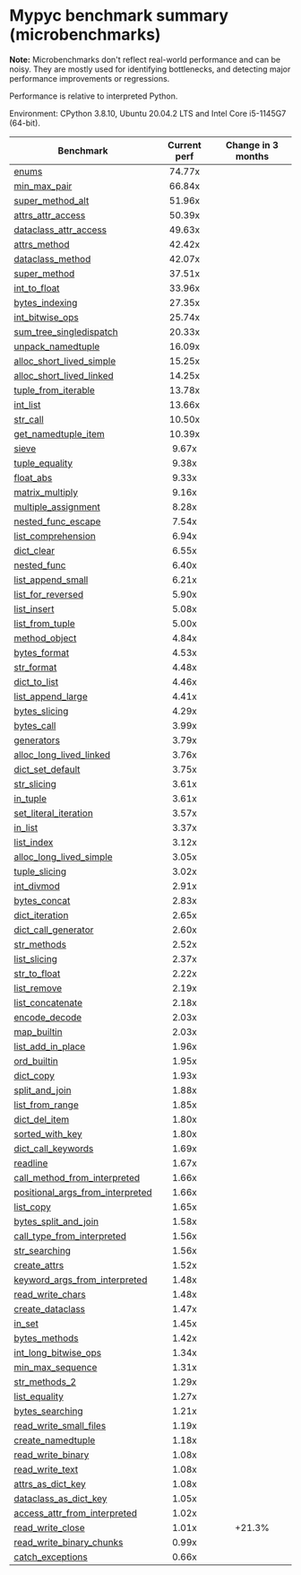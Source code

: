 # Mypyc benchmark summary (microbenchmarks)

**Note:** Microbenchmarks don't reflect real-world performance and can be noisy.
           They are mostly used for identifying bottlenecks, and detecting major performance
           improvements or regressions.

Performance is relative to interpreted Python.

Environment: CPython 3.8.10, Ubuntu 20.04.2 LTS and Intel Core i5-1145G7 (64-bit).

| Benchmark | Current perf | Change in 3 months |
| --- | :---: | :---: |
| [enums](benchmarks/enums.md) | 74.77x |  |
| [min_max_pair](benchmarks/min_max_pair.md) | 66.84x |  |
| [super_method_alt](benchmarks/super_method_alt.md) | 51.96x |  |
| [attrs_attr_access](benchmarks/attrs_attr_access.md) | 50.39x |  |
| [dataclass_attr_access](benchmarks/dataclass_attr_access.md) | 49.63x |  |
| [attrs_method](benchmarks/attrs_method.md) | 42.42x |  |
| [dataclass_method](benchmarks/dataclass_method.md) | 42.07x |  |
| [super_method](benchmarks/super_method.md) | 37.51x |  |
| [int_to_float](benchmarks/int_to_float.md) | 33.96x |  |
| [bytes_indexing](benchmarks/bytes_indexing.md) | 27.35x |  |
| [int_bitwise_ops](benchmarks/int_bitwise_ops.md) | 25.74x |  |
| [sum_tree_singledispatch](benchmarks/sum_tree_singledispatch.md) | 20.33x |  |
| [unpack_namedtuple](benchmarks/unpack_namedtuple.md) | 16.09x |  |
| [alloc_short_lived_simple](benchmarks/alloc_short_lived_simple.md) | 15.25x |  |
| [alloc_short_lived_linked](benchmarks/alloc_short_lived_linked.md) | 14.25x |  |
| [tuple_from_iterable](benchmarks/tuple_from_iterable.md) | 13.78x |  |
| [int_list](benchmarks/int_list.md) | 13.66x |  |
| [str_call](benchmarks/str_call.md) | 10.50x |  |
| [get_namedtuple_item](benchmarks/get_namedtuple_item.md) | 10.39x |  |
| [sieve](benchmarks/sieve.md) | 9.67x |  |
| [tuple_equality](benchmarks/tuple_equality.md) | 9.38x |  |
| [float_abs](benchmarks/float_abs.md) | 9.33x |  |
| [matrix_multiply](benchmarks/matrix_multiply.md) | 9.16x |  |
| [multiple_assignment](benchmarks/multiple_assignment.md) | 8.28x |  |
| [nested_func_escape](benchmarks/nested_func_escape.md) | 7.54x |  |
| [list_comprehension](benchmarks/list_comprehension.md) | 6.94x |  |
| [dict_clear](benchmarks/dict_clear.md) | 6.55x |  |
| [nested_func](benchmarks/nested_func.md) | 6.40x |  |
| [list_append_small](benchmarks/list_append_small.md) | 6.21x |  |
| [list_for_reversed](benchmarks/list_for_reversed.md) | 5.90x |  |
| [list_insert](benchmarks/list_insert.md) | 5.08x |  |
| [list_from_tuple](benchmarks/list_from_tuple.md) | 5.00x |  |
| [method_object](benchmarks/method_object.md) | 4.84x |  |
| [bytes_format](benchmarks/bytes_format.md) | 4.53x |  |
| [str_format](benchmarks/str_format.md) | 4.48x |  |
| [dict_to_list](benchmarks/dict_to_list.md) | 4.46x |  |
| [list_append_large](benchmarks/list_append_large.md) | 4.41x |  |
| [bytes_slicing](benchmarks/bytes_slicing.md) | 4.29x |  |
| [bytes_call](benchmarks/bytes_call.md) | 3.99x |  |
| [generators](benchmarks/generators.md) | 3.79x |  |
| [alloc_long_lived_linked](benchmarks/alloc_long_lived_linked.md) | 3.76x |  |
| [dict_set_default](benchmarks/dict_set_default.md) | 3.75x |  |
| [str_slicing](benchmarks/str_slicing.md) | 3.61x |  |
| [in_tuple](benchmarks/in_tuple.md) | 3.61x |  |
| [set_literal_iteration](benchmarks/set_literal_iteration.md) | 3.57x |  |
| [in_list](benchmarks/in_list.md) | 3.37x |  |
| [list_index](benchmarks/list_index.md) | 3.12x |  |
| [alloc_long_lived_simple](benchmarks/alloc_long_lived_simple.md) | 3.05x |  |
| [tuple_slicing](benchmarks/tuple_slicing.md) | 3.02x |  |
| [int_divmod](benchmarks/int_divmod.md) | 2.91x |  |
| [bytes_concat](benchmarks/bytes_concat.md) | 2.83x |  |
| [dict_iteration](benchmarks/dict_iteration.md) | 2.65x |  |
| [dict_call_generator](benchmarks/dict_call_generator.md) | 2.60x |  |
| [str_methods](benchmarks/str_methods.md) | 2.52x |  |
| [list_slicing](benchmarks/list_slicing.md) | 2.37x |  |
| [str_to_float](benchmarks/str_to_float.md) | 2.22x |  |
| [list_remove](benchmarks/list_remove.md) | 2.19x |  |
| [list_concatenate](benchmarks/list_concatenate.md) | 2.18x |  |
| [encode_decode](benchmarks/encode_decode.md) | 2.03x |  |
| [map_builtin](benchmarks/map_builtin.md) | 2.03x |  |
| [list_add_in_place](benchmarks/list_add_in_place.md) | 1.96x |  |
| [ord_builtin](benchmarks/ord_builtin.md) | 1.95x |  |
| [dict_copy](benchmarks/dict_copy.md) | 1.93x |  |
| [split_and_join](benchmarks/split_and_join.md) | 1.88x |  |
| [list_from_range](benchmarks/list_from_range.md) | 1.85x |  |
| [dict_del_item](benchmarks/dict_del_item.md) | 1.80x |  |
| [sorted_with_key](benchmarks/sorted_with_key.md) | 1.80x |  |
| [dict_call_keywords](benchmarks/dict_call_keywords.md) | 1.69x |  |
| [readline](benchmarks/readline.md) | 1.67x |  |
| [call_method_from_interpreted](benchmarks/call_method_from_interpreted.md) | 1.66x |  |
| [positional_args_from_interpreted](benchmarks/positional_args_from_interpreted.md) | 1.66x |  |
| [list_copy](benchmarks/list_copy.md) | 1.65x |  |
| [bytes_split_and_join](benchmarks/bytes_split_and_join.md) | 1.58x |  |
| [call_type_from_interpreted](benchmarks/call_type_from_interpreted.md) | 1.56x |  |
| [str_searching](benchmarks/str_searching.md) | 1.56x |  |
| [create_attrs](benchmarks/create_attrs.md) | 1.52x |  |
| [keyword_args_from_interpreted](benchmarks/keyword_args_from_interpreted.md) | 1.48x |  |
| [read_write_chars](benchmarks/read_write_chars.md) | 1.48x |  |
| [create_dataclass](benchmarks/create_dataclass.md) | 1.47x |  |
| [in_set](benchmarks/in_set.md) | 1.45x |  |
| [bytes_methods](benchmarks/bytes_methods.md) | 1.42x |  |
| [int_long_bitwise_ops](benchmarks/int_long_bitwise_ops.md) | 1.34x |  |
| [min_max_sequence](benchmarks/min_max_sequence.md) | 1.31x |  |
| [str_methods_2](benchmarks/str_methods_2.md) | 1.29x |  |
| [list_equality](benchmarks/list_equality.md) | 1.27x |  |
| [bytes_searching](benchmarks/bytes_searching.md) | 1.21x |  |
| [read_write_small_files](benchmarks/read_write_small_files.md) | 1.19x |  |
| [create_namedtuple](benchmarks/create_namedtuple.md) | 1.18x |  |
| [read_write_binary](benchmarks/read_write_binary.md) | 1.08x |  |
| [read_write_text](benchmarks/read_write_text.md) | 1.08x |  |
| [attrs_as_dict_key](benchmarks/attrs_as_dict_key.md) | 1.08x |  |
| [dataclass_as_dict_key](benchmarks/dataclass_as_dict_key.md) | 1.05x |  |
| [access_attr_from_interpreted](benchmarks/access_attr_from_interpreted.md) | 1.02x |  |
| [read_write_close](benchmarks/read_write_close.md) | 1.01x | +21.3% |
| [read_write_binary_chunks](benchmarks/read_write_binary_chunks.md) | 0.99x |  |
| [catch_exceptions](benchmarks/catch_exceptions.md) | 0.66x |  |
